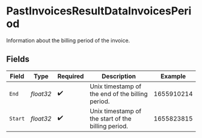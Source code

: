 # PastInvoicesResultDataInvoicesPeriod

Information about the billing period of the invoice.


## Fields

| Field                                              | Type                                               | Required                                           | Description                                        | Example                                            |
| -------------------------------------------------- | -------------------------------------------------- | -------------------------------------------------- | -------------------------------------------------- | -------------------------------------------------- |
| `End`                                              | *float32*                                          | :heavy_check_mark:                                 | Unix timestamp of the end of the billing period.   | 1655910214                                         |
| `Start`                                            | *float32*                                          | :heavy_check_mark:                                 | Unix timestamp of the start of the billing period. | 1655823815                                         |